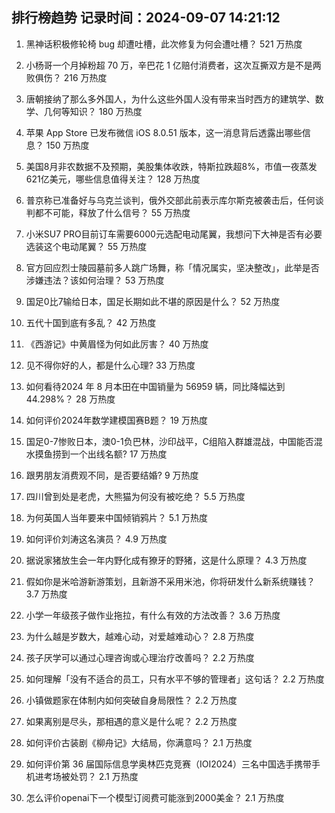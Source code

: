 
## 排行榜趋势 记录时间：2024-09-07 14:21:12
  
  1. 黑神话积极修轮椅 bug 却遭吐槽，此次修复为何会遭吐槽？ 521 万热度
    
  2. 小杨哥一个月掉粉超 70 万，辛巴花 1 亿赔付消费者，这次互撕双方是不是两败俱伤？ 216 万热度
    
  3. 唐朝接纳了那么多外国人，为什么这些外国人没有带来当时西方的建筑学、数学、几何等知识？ 180 万热度
    
  4. 苹果 App Store 已发布微信 iOS 8.0.51 版本，这一消息背后透露出哪些信息？ 150 万热度
    
  5. 美国8月非农数据不及预期，美股集体收跌，特斯拉跌超8%，市值一夜蒸发621亿美元，哪些信息值得关注？ 128 万热度
    
  6. 普京称已准备好与乌克兰谈判，俄外交部此前表示库尔斯克被袭击后，任何谈判都不可能，释放了什么信号？ 55 万热度
    
  7. 小米SU7 PRO目前订车需要6000元选配电动尾翼，我想问下大神是否有必要选装这个电动尾翼？ 55 万热度
    
  8. 官方回应烈士陵园墓前多人跳广场舞，称「情况属实，坚决整改」，此举是否涉嫌违法？该如何治理？ 53 万热度
    
  9. 国足0比7输给日本，国足长期如此不堪的原因是什么？ 52 万热度
    
  10. 五代十国到底有多乱？ 42 万热度
    
  11. 《西游记》中黄眉怪为何如此厉害？ 40 万热度
    
  12. 见不得你好的人，都是什么心理? 33 万热度
    
  13. 如何看待2024 年 8 月本田在中国销量为 56959 辆，同比降幅达到 44.298%？ 28 万热度
    
  14. 如何评价2024年数学建模国赛B题？ 19 万热度
    
  15. 国足0-7惨败日本，澳0-1负巴林，沙印战平，C组陷入群雄混战，中国能否混水摸鱼捞到一个出线名额? 17 万热度
    
  16. 跟男朋友消费观不同，是否要结婚? 9 万热度
    
  17. 四川曾到处是老虎，大熊猫为何没有被吃绝？ 5.5 万热度
    
  18. 为何英国人当年要来中国倾销鸦片？ 5.1 万热度
    
  19. 如何评价刘涛这名演员？ 4.9 万热度
    
  20. 据说家猪放生会一年内野化成有獠牙的野猪，这是什么原理？ 4.3 万热度
    
  21. 假如你是米哈游新游策划，且新游不采用米池，你将研发什么新系统赚钱？ 3.7 万热度
    
  22. 小学一年级孩子做作业拖拉，有什么有效的方法改善？ 3.6 万热度
    
  23. 为什么越是岁数大，越难心动，对爱越难动心？ 2.8 万热度
    
  24. 孩子厌学可以通过心理咨询或心理治疗改善吗？ 2.2 万热度
    
  25. 如何理解「没有不适合的员工，只有水平不够的管理者」这句话？ 2.2 万热度
    
  26. 小镇做题家在体制内如何突破自身局限性？ 2.2 万热度
    
  27. 如果离别是尽头，那相遇的意义是什么呢？ 2.2 万热度
    
  28. 如何评价古装剧《柳舟记》大结局，你满意吗？ 2.1 万热度
    
  29. 如何评价第 36 届国际信息学奥林匹克竞赛（IOI2024）三名中国选手携带手机进考场被处罚？ 2.1 万热度
    
  30. 怎么评价openai下一个模型订阅费可能涨到2000美金？ 2.1 万热度
    